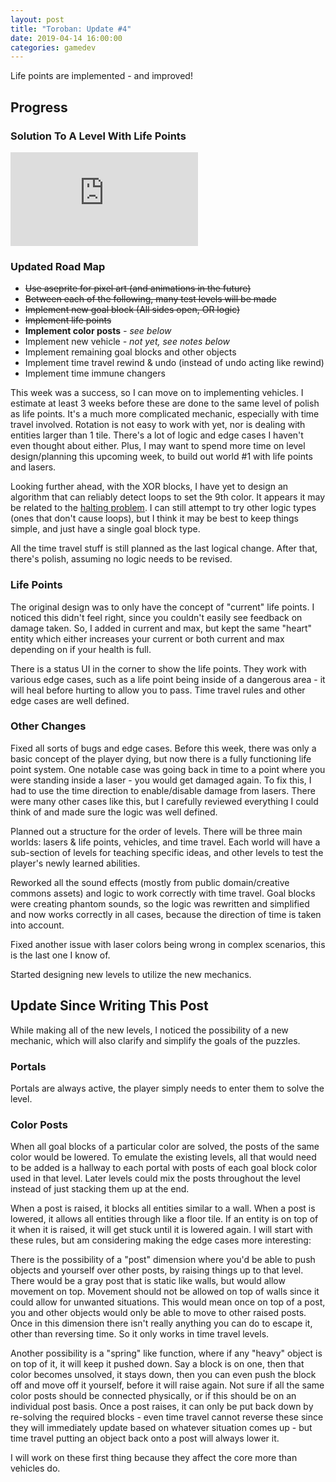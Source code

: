 ```yaml
---
layout: post
title: "Toroban: Update #4"
date: 2019-04-14 16:00:00
categories: gamedev
---
```


Life points are implemented - and improved!

## Progress

### Solution To A Level With Life Points

<iframe class="youtube-embed" src="https://www.youtube.com/embed/eT4SIGTDXqw" frameborder="0" allow="accelerometer; autoplay; encrypted-media; gyroscope; picture-in-picture" allowfullscreen></iframe>

### Updated Road Map

* ~~Use aseprite for pixel art (and animations in the future)~~
* ~~Between each of the following, many test levels will be made~~
* ~~Implement new goal block (All sides open, OR logic)~~
* ~~Implement life points~~
* **Implement color posts** *- see below*
* Implement new vehicle *- not yet, see notes below*
* Implement remaining goal blocks and other objects
* Implement time travel rewind & undo (instead of undo acting like rewind)
* Implement time immune changers

This week was a success, so I can move on to implementing vehicles. I estimate at least 3 weeks before these are done to the same level of polish as life points. It's a much more complicated mechanic, especially with time travel involved. Rotation is not easy to work with yet, nor is dealing with entities larger than 1 tile. There's a lot of logic and edge cases I haven't even thought about either. Plus, I may want to spend more time on level design/planning this upcoming week, to build out world #1 with life points and lasers.

Looking further ahead, with the XOR blocks, I have yet to design an algorithm that can reliably detect loops to set the 9th color. It appears it may be related to the [halting problem](https://en.wikipedia.org/wiki/Halting_problem). I can still attempt to try other logic types (ones that don't cause loops), but I think it may be best to keep things simple, and just have a single goal block type.

All the time travel stuff is still planned as the last logical change. After that, there's polish, assuming no logic needs to be revised.

### Life Points

The original design was to only have the concept of "current" life points. I noticed this didn't feel right, since you couldn't easily see feedback on damage taken. So, I added in current and max, but kept the same "heart" entity which either increases your current or both current and max depending on if your health is full.

There is a status UI in the corner to show the life points. They work with various edge cases, such as a life point being inside of a dangerous area - it will heal before hurting to allow you to pass. Time travel rules and other edge cases are well defined.

### Other Changes

Fixed all sorts of bugs and edge cases. Before this week, there was only a basic concept of the player dying, but now there is a fully functioning life point system. One notable case was going back in time to a point where you were standing inside a laser - you would get damaged again. To fix this, I had to use the time direction to enable/disable damage from lasers. There were many other cases like this, but I carefully reviewed everything I could think of and made sure the logic was well defined.

Planned out a structure for the order of levels. There will be three main worlds: lasers & life points, vehicles, and time travel. Each world will have a sub-section of levels for teaching specific ideas, and other levels to test the player's newly learned abilities.

Reworked all the sound effects (mostly from public domain/creative commons assets) and logic to work correctly with time travel. Goal blocks were creating phantom sounds, so the logic was rewritten and simplified and now works correctly in all cases, because the direction of time is taken into account.

Fixed another issue with laser colors being wrong in complex scenarios, this is the last one I know of.

Started designing new levels to utilize the new mechanics.

## Update Since Writing This Post

While making all of the new levels, I noticed the possibility of a new mechanic, which will also clarify and simplify the goals of the puzzles.

### Portals

Portals are always active, the player simply needs to enter them to solve the level.

### Color Posts

When all goal blocks of a particular color are solved, the posts of the same color would be lowered. To emulate the existing levels, all that would need to be added is a hallway to each portal with posts of each goal block color used in that level. Later levels could mix the posts throughout the level instead of just stacking them up at the end.

When a post is raised, it blocks all entities similar to a wall. When a post is lowered, it allows all entities through like a floor tile. If an entity is on top of it when it is raised, it will get stuck until it is lowered again. I will start with these rules, but am considering making the edge cases more interesting:

There is the possibility of a "post" dimension where you'd be able to push objects and yourself over other posts, by raising things up to that level. There would be a gray post that is static like walls, but would allow movement on top. Movement should not be allowed on top of walls since it could allow for unwanted situations. This would mean once on top of a post, you and other objects would only be able to move to other raised posts. Once in this dimension there isn't really anything you can do to escape it, other than reversing time. So it only works in time travel levels.

Another possibility is a "spring" like function, where if any "heavy" object is on top of it, it will keep it pushed down. Say a block is on one, then that color becomes unsolved, it stays down, then you can even push the block off and move off it yourself, before it will raise again. Not sure if all the same color posts should be connected physically, or if this should be on an individual post basis. Once a post raises, it can only be put back down by re-solving the required blocks - even time travel cannot reverse these since they will immediately update based on whatever situation comes up - but time travel putting an object back onto a post will always lower it.

I will work on these first thing because they affect the core more than vehicles do.
